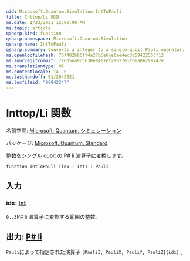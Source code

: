 ```yaml
---
uid: Microsoft.Quantum.Simulation.IntToPauli
title: Inttop/Li 関数
ms.date: 1/23/2021 12:00:00 AM
ms.topic: article
qsharp.kind: function
qsharp.namespace: Microsoft.Quantum.Simulation
qsharp.name: IntToPauli
qsharp.summary: Converts a integer to a single-qubit Pauli operator.
ms.openlocfilehash: 76f482b86ff4a27b6e6ce6ae4ec3d59422563f12
ms.sourcegitcommit: 71605ea9cc630e84e7ef29027e1f0ea06299747e
ms.translationtype: MT
ms.contentlocale: ja-JP
ms.lasthandoff: 01/26/2021
ms.locfileid: "98842247"
---
```

# <a name="inttopauli-function"></a>Inttop/Li 関数

名前空間: [Microsoft. Quantum. シミュレーション](xref:Microsoft.Quantum.Simulation)

パッケージ: [Microsoft. Quantum. Standard](https://nuget.org/packages/Microsoft.Quantum.Standard)


整数をシングル qubit の P# li 演算子に変換します。

```qsharp
function IntToPauli (idx : Int) : Pauli
```


## <a name="input"></a>入力

### <a name="idx--int"></a>idx: [Int](xref:microsoft.quantum.lang-ref.int)

`0..3`P# li 演算子に変換する範囲の整数。



## <a name="output--pauli"></a>出力: [P# li](xref:microsoft.quantum.lang-ref.pauli)

`Pauli`によって指定された演算子 `[PauliI, PauliX, PauliY, PauliZ][idx]` 。